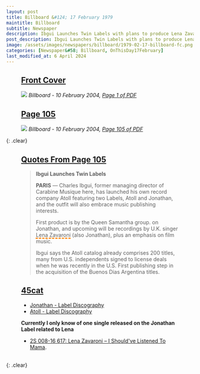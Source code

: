 ```yaml
---
layout: post
title: Billboard &#124; 17 February 1979
maintitle: Billboard
subtitle: Newspaper
description: Ibgui Launches Twin Labels with plans to produce Lena Zavaroni on one of them.
post_description: Ibgui Launches Twin Labels with plans to produce Lena Zavaroni on one of them.
image: /assets/images/newspapers/billboard/1979-02-17-billboard-fc.png
categories: [Newspaper&#58; Billboard, OnThisDay17February]
last_modified_at: 6 April 2024
---
```


<figure class="fig1">
<h2 id="infobox1"><a href="#infobox1">Front Cover</a></h2>
<a href="/assets/images/newspapers/billboard/1979-02-17-billboard-fc.png"><img src="/assets/images/newspapers/billboard/1979-02-17-billboard-fc.png" class="full-width zoom-in" /></a>
<cite class="whitespace">Billboard - 10 February 2004,
<a class="external-link" href="https://www.worldradiohistory.com/Archive-All-Music/Billboard/70s/1979/Billboard%201979-02-17.pdf">Page 1 of PDF</a></cite>
</figure>

<figure class="fig2">
<h2 id="infobox2"><a href="#infobox2">Page 105</a></h2>
<a href="/assets/images/newspapers/billboard/1979-02-17-billboard-page-105.png"><img src="/assets/images/newspapers/billboard/1979-02-17-billboard-page-105.png" class="full-width zoom-in" /></a>
<cite class="whitespace">Billboard - 10 February 2004,
<a class="external-link" href="https://www.worldradiohistory.com/Archive-All-Music/Billboard/70s/1979/Billboard%201979-02-17.pdf#page=105">Page 105 of PDF</a></cite>
</figure>

{: .clear}

<figure class="fig3">
<h2 id="quote"><a href="#quote">Quotes From Page 105</a></h2>
<blockquote>
<p><strong>Ibgui Launches Twin Labels</strong></p>
<p><strong>PARIS</strong> &#8212; Charles Ibgui, former managing director of Carabine Musique here, has launched his own record company Atoll featuring two Labels, Atoll and Jonathan, and the outfit will also embrace music publishing interests.</p>
<p>First product is by the Queen Samantha group. on Jonathan, and upcoming will be recordings by U.K. singer <span style="text-decoration: underline dashed darkorange 3px;">Lena Zavaroni</span> (also Jonathan), plus an emphasis on film music.</p>
<p>Ibgui says the Atoll catalog already comprises 200 titles, many from U.S. independents signed to license deals when he was recently in the U.S. First publishing step in the acquisition of the Buenos Dias Argentina titles.</p>
</blockquote>
</figure>

<figure class="fig3">
<h2 id="infobox3"><a href="#infobox3">45cat</a></h2>
<ul>
<li><a class="external-link" href="https://www.45cat.com/label/jonathan">Jonathan - Label Discography</a></li>
<li><a class="external-link" href="https://www.45cat.com/label/atoll">Atoll - Label Discography</a></li>
</ul>
<strong>Currently I only know of one single released on the Jonathan Label related to Lena</strong>
<ul>
<li><a href="/discography/singles/1978-i-shouldve-listened-to-mama-france">2S 008-16 617: Lena Zavaroni – I Should've Listened To Mama</a>.</li>
</ul>
</figure>

<br />{: .clear}

